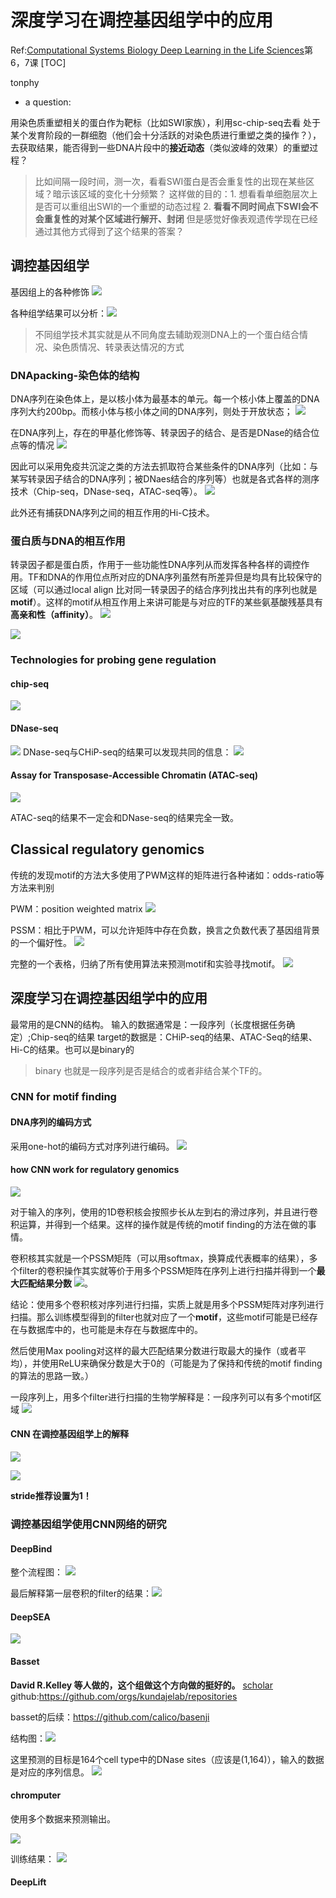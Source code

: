 # 深度学习在调控基因组学中的应用
Ref:[Computational Systems Biology
Deep Learning in the Life Sciences](https://mit6874.github.io)第6，7课
[TOC]

tonphy

- a question: 

用染色质重塑相关的蛋白作为靶标（比如SWI家族），利用sc-chip-seq去看 处于某个发育阶段的一群细胞（他们会十分活跃的对染色质进行重塑之类的操作？），去获取结果，能否得到一些DNA片段中的**接近动态**（类似波峰的效果）的重塑过程？
>比如间隔一段时间，测一次，看看SWI蛋白是否会重复性的出现在某些区域？暗示该区域的变化十分频繁？
>这样做的目的：1. 想看看单细胞层次上是否可以重组出SWI的一个重塑的动态过程 2. **看看不同时间点下SWI会不会重复性的对某个区域进行解开、封闭** 但是感觉好像表观遗传学现在已经通过其他方式得到了这个结果的答案？

## 调控基因组学

基因组上的各种修饰
![](https://tf-picture-bed-1259792641.cos.ap-beijing.myqcloud.com/blog/2022-03-30-110822.png)

各种组学结果可以分析：![](https://tf-picture-bed-1259792641.cos.ap-beijing.myqcloud.com/blog/2022-03-30-113232.png)
>不同组学技术其实就是从不同角度去辅助观测DNA上的一个蛋白结合情况、染色质情况、转录表达情况的方式

### DNApacking-染色体的结构
DNA序列在染色体上，是以核小体为最基本的单元。每一个核小体上覆盖的DNA序列大约200bp。而核小体与核小体之间的DNA序列，则处于开放状态；
![](https://tf-picture-bed-1259792641.cos.ap-beijing.myqcloud.com/blog/2021-12-09-065732.png)

在DNA序列上，存在的甲基化修饰等、转录因子的结合、是否是DNase的结合位点等的情况
![](https://tf-picture-bed-1259792641.cos.ap-beijing.myqcloud.com/blog/2021-12-09-065859.png)

因此可以采用免疫共沉淀之类的方法去抓取符合某些条件的DNA序列（比如：与某写转录因子结合的DNA序列；被DNaes结合的序列等）也就是各式各样的测序技术（Chip-seq，DNase-seq，ATAC-seq等）。
![](https://tf-picture-bed-1259792641.cos.ap-beijing.myqcloud.com/blog/2021-12-09-070002.png)

此外还有捕获DNA序列之间的相互作用的Hi-C技术。

### 蛋白质与DNA的相互作用
转录因子都是蛋白质，作用于一些功能性DNA序列从而发挥各种各样的调控作用。TF和DNA的作用位点所对应的DNA序列虽然有所差异但是均具有比较保守的区域（可以通过local align 比对同一转录因子的结合序列找出共有的序列也就是**motif**）。这样的motif从相互作用上来讲可能是与对应的TF的某些氨基酸残基具有**高亲和性（affinity）**。
![](https://tf-picture-bed-1259792641.cos.ap-beijing.myqcloud.com/blog/2021-12-09-070558.png)

![](https://tf-picture-bed-1259792641.cos.ap-beijing.myqcloud.com/blog/2021-12-09-070616.png)

### Technologies for probing gene regulation

#### chip-seq
![](https://tf-picture-bed-1259792641.cos.ap-beijing.myqcloud.com/blog/2021-12-09-070711.png)

#### DNase-seq
![](https://tf-picture-bed-1259792641.cos.ap-beijing.myqcloud.com/blog/2021-12-09-071023.png)
DNase-seq与CHiP-seq的结果可以发现共同的信息：
![](https://tf-picture-bed-1259792641.cos.ap-beijing.myqcloud.com/blog/2021-12-09-071143.png)

#### Assay for Transposase-Accessible Chromatin (ATAC-seq)
![](https://tf-picture-bed-1259792641.cos.ap-beijing.myqcloud.com/blog/2021-12-09-071052.png)

ATAC-seq的结果不一定会和DNase-seq的结果完全一致。

## Classical regulatory genomics
传统的发现motif的方法大多使用了PWM这样的矩阵进行各种诸如：odds-ratio等方法来判别

PWM：position weighted matrix 
![](https://tf-picture-bed-1259792641.cos.ap-beijing.myqcloud.com/blog/2021-12-09-071858.png)

PSSM：相比于PWM，可以允许矩阵中存在负数，换言之负数代表了基因组背景的一个偏好性。
![](https://tf-picture-bed-1259792641.cos.ap-beijing.myqcloud.com/blog/2021-12-09-071914.png)

完整的一个表格，归纳了所有使用算法来预测motif和实验寻找motif。
![](https://tf-picture-bed-1259792641.cos.ap-beijing.myqcloud.com/blog/2021-12-09-071441.png)

## 深度学习在调控基因组学中的应用

最常用的是CNN的结构。
输入的数据通常是：一段序列（长度根据任务确定）;Chip-seq的结果
target的数据是：CHiP-seq的结果、ATAC-Seq的结果、Hi-C的结果。也可以是binary的
>binary 也就是一段序列是否是结合的或者非结合某个TF的。
### CNN for motif finding

#### DNA序列的编码方式
采用one-hot的编码方式对序列进行编码。
![](https://tf-picture-bed-1259792641.cos.ap-beijing.myqcloud.com/blog/2021-12-09-071637.png)

#### how CNN work for regulatory genomics

![](https://tf-picture-bed-1259792641.cos.ap-beijing.myqcloud.com/blog/2021-12-09-071720.png)

对于输入的序列，使用的1D卷积核会按照步长从左到右的滑过序列，并且进行卷积运算，并得到一个结果。这样的操作就是传统的motif finding的方法在做的事情。

卷积核其实就是一个PSSM矩阵（可以用softmax，换算成代表概率的结果），多个filter的卷积操作其实就等价于用多个PSSM矩阵在序列上进行扫描并得到一个**最大匹配结果分数**
![](https://tf-picture-bed-1259792641.cos.ap-beijing.myqcloud.com/blog/2021-12-09-072148.png)。

结论：使用多个卷积核对序列进行扫描，实质上就是用多个PSSM矩阵对序列进行扫描。那么训练模型得到的filter也就对应了一个**motif**，这些motif可能是已经存在与数据库中的，也可能是未存在与数据库中的。

然后使用Max pooling对这样的最大匹配结果分数进行取最大的操作（或者平均），并使用ReLU来确保分数是大于0的（可能是为了保持和传统的motif finding的算法的思路一致。）

一段序列上，用多个filter进行扫描的生物学解释是：一段序列可以有多个motif区域
![](https://tf-picture-bed-1259792641.cos.ap-beijing.myqcloud.com/blog/2021-12-09-072425.png)
#### CNN 在调控基因组学上的解释

![](https://tf-picture-bed-1259792641.cos.ap-beijing.myqcloud.com/blog/2021-12-09-072548.png)

![](https://tf-picture-bed-1259792641.cos.ap-beijing.myqcloud.com/blog/2021-12-09-072610.png)

**stride推荐设置为1！**


### 调控基因组学使用CNN网络的研究

#### DeepBind
整个流程图：
![](https://tf-picture-bed-1259792641.cos.ap-beijing.myqcloud.com/blog/2021-12-09-072918.png)

最后解释第一层卷积的filter的结果：![](https://tf-picture-bed-1259792641.cos.ap-beijing.myqcloud.com/blog/2021-12-09-072950.png)


#### DeepSEA
![](https://tf-picture-bed-1259792641.cos.ap-beijing.myqcloud.com/blog/2021-12-09-073201.png)

#### Basset
**David R.Kelley 等人做的，这个组做这个方向做的挺好的。**
[scholar](https://scholar.google.com/citations?hl=en&user=NYzqnv0AAAAJ&view_op=list_works&sortby=pubdate)
github:https://github.com/orgs/kundajelab/repositories

basset的后续：https://github.com/calico/basenji

结构图：![](https://tf-picture-bed-1259792641.cos.ap-beijing.myqcloud.com/blog/2021-12-09-073538.png)

这里预测的目标是164个cell type中的DNase sites（应该是(1,164)），输入的数据是对应的序列信息。
![](https://tf-picture-bed-1259792641.cos.ap-beijing.myqcloud.com/blog/2021-12-09-073637.png)

#### chromputer
使用多个数据来预测输出。


![](https://tf-picture-bed-1259792641.cos.ap-beijing.myqcloud.com/blog/2021-12-09-073821.png)

训练结果：
![](https://tf-picture-bed-1259792641.cos.ap-beijing.myqcloud.com/blog/2021-12-09-073857.png)

#### DeepLift
